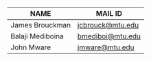 | NAME            | MAIL ID             |
|-----------------|---------------------|
| James Brouckman | jcbrouck@mtu.edu    |
| Balaji Mediboina| bmediboi@mtu.edu    |
| John Mware      | jmware@mtu.edu      |
